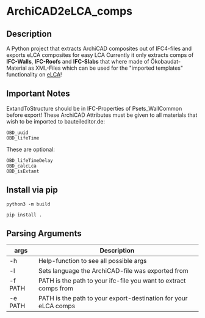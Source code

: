 # ArchiCAD2eLCA_comps
## Description
A Python project that extracts ArchiCAD composites out of IFC4-files and exports eLCA composites for easy LCA
Currently it only extracts comps of **IFC-Walls**, **IFC-Roofs** and **IFC-Slabs** that where made of Ökobaudat-Material as XML-Files which can be used for the "imported templates" functionality on [eLCA](bauteileditor.de)!
## Important Notes
ExtandToStructure should be in IFC-Properties of Psets_WallCommon before export!
These ArchiCAD Attributes must be given to all materials that wish to be imported to bauteileditor.de:
```
OBD_uuid
OBD_lifeTime
```
These are optional:
```
OBD_lifeTimeDelay
OBD_calcLca
OBD_isExtant
```
## Install via pip
```
python3 -m build
```
```
pip install .
```
## Parsing Arguments
|  args     |   Description                                                         |
|  -------  |   --------------------------------------                              |
|  -h       |   Help-function to see all possible args                              |
|  -l       |   Sets language the ArchiCAD-file was exported from                   |
|  -f PATH  |   PATH is the path to your ifc-file you want to extract comps from    |
|  -e PATH  |   PATH is the path to your export-destination for your eLCA comps     |